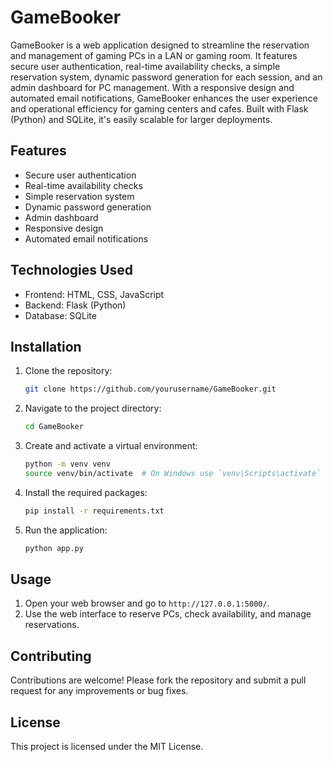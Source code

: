 # GameBooker

GameBooker is a web application designed to streamline the reservation and management of gaming PCs in a LAN or gaming room. It features secure user authentication, real-time availability checks, a simple reservation system, dynamic password generation for each session, and an admin dashboard for PC management. With a responsive design and automated email notifications, GameBooker enhances the user experience and operational efficiency for gaming centers and cafes. Built with Flask (Python) and SQLite, it's easily scalable for larger deployments.

## Features

- Secure user authentication
- Real-time availability checks
- Simple reservation system
- Dynamic password generation
- Admin dashboard
- Responsive design
- Automated email notifications

## Technologies Used

- Frontend: HTML, CSS, JavaScript
- Backend: Flask (Python)
- Database: SQLite

## Installation

1. Clone the repository:
    ```bash
    git clone https://github.com/yourusername/GameBooker.git
    ```
2. Navigate to the project directory:
    ```bash
    cd GameBooker
    ```
3. Create and activate a virtual environment:
    ```bash
    python -m venv venv
    source venv/bin/activate  # On Windows use `venv\Scripts\activate`
    ```
4. Install the required packages:
    ```bash
    pip install -r requirements.txt
    ```
5. Run the application:
    ```bash
    python app.py
    ```

## Usage

1. Open your web browser and go to `http://127.0.0.1:5000/`.
2. Use the web interface to reserve PCs, check availability, and manage reservations.

## Contributing

Contributions are welcome! Please fork the repository and submit a pull request for any improvements or bug fixes.

## License

This project is licensed under the MIT License.
